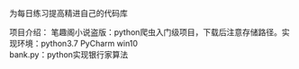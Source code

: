 为每日练习提高精进自己的代码库

项目介绍：
笔趣阁小说盗版：python爬虫入门级项目，下载后注意存储路径。实现环境：python3.7 PyCharm win10   
bank.py：python实现银行家算法

